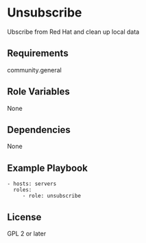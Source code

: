 Unsubscribe
=========

Ubscribe from Red Hat and clean up local data

Requirements
------------

community.general

Role Variables
--------------

None

Dependencies
------------

None

Example Playbook
----------------


    - hosts: servers
      roles:
         - role: unsubscribe

License
-------

GPL 2 or later

